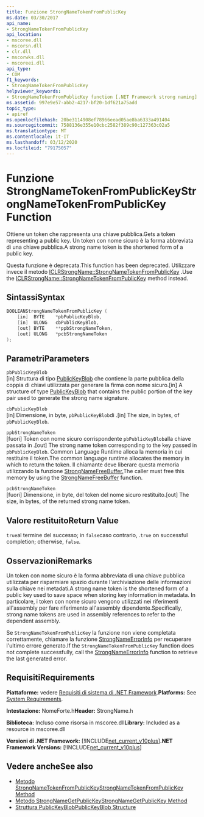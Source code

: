 ```yaml
---
title: Funzione StrongNameTokenFromPublicKey
ms.date: 03/30/2017
api_name:
- StrongNameTokenFromPublicKey
api_location:
- mscoree.dll
- mscorsn.dll
- clr.dll
- mscorwks.dll
- mscoreei.dll
api_type:
- COM
f1_keywords:
- StrongNameTokenFromPublicKey
helpviewer_keywords:
- StrongNameTokenFromPublicKey function [.NET Framework strong naming]
ms.assetid: 997e9e57-abb2-4217-bf20-1df621a75add
topic_type:
- apiref
ms.openlocfilehash: 20be3114908ef78966eead05ae8ba6333a491404
ms.sourcegitcommit: 7588136e355e10cbc2582f389c90c127363c02a5
ms.translationtype: MT
ms.contentlocale: it-IT
ms.lasthandoff: 03/12/2020
ms.locfileid: "79175057"
---
```

# <a name="strongnametokenfrompublickey-function"></a><span data-ttu-id="0195a-102">Funzione StrongNameTokenFromPublicKey</span><span class="sxs-lookup"><span data-stu-id="0195a-102">StrongNameTokenFromPublicKey Function</span></span>
<span data-ttu-id="0195a-103">Ottiene un token che rappresenta una chiave pubblica.</span><span class="sxs-lookup"><span data-stu-id="0195a-103">Gets a token representing a public key.</span></span> <span data-ttu-id="0195a-104">Un token con nome sicuro è la forma abbreviata di una chiave pubblica.</span><span class="sxs-lookup"><span data-stu-id="0195a-104">A strong name token is the shortened form of a public key.</span></span>  
  
 <span data-ttu-id="0195a-105">Questa funzione è deprecata.</span><span class="sxs-lookup"><span data-stu-id="0195a-105">This function has been deprecated.</span></span> <span data-ttu-id="0195a-106">Utilizzare invece il metodo [ICLRStrongName::StrongNameTokenFromPublicKey](../hosting/iclrstrongname-strongnametokenfrompublickey-method.md) .</span><span class="sxs-lookup"><span data-stu-id="0195a-106">Use the [ICLRStrongName::StrongNameTokenFromPublicKey](../hosting/iclrstrongname-strongnametokenfrompublickey-method.md) method instead.</span></span>  
  
## <a name="syntax"></a><span data-ttu-id="0195a-107">Sintassi</span><span class="sxs-lookup"><span data-stu-id="0195a-107">Syntax</span></span>  
  
```cpp  
BOOLEANStrongNameTokenFromPublicKey (
    [in]  BYTE    *pbPublicKeyBlob,  
    [in]  ULONG   cbPublicKeyBlob,  
    [out] BYTE    **ppbStrongNameToken,  
    [out] ULONG   *pcbStrongNameToken  
);  
```  
  
## <a name="parameters"></a><span data-ttu-id="0195a-108">Parametri</span><span class="sxs-lookup"><span data-stu-id="0195a-108">Parameters</span></span>  
 `pbPublicKeyBlob`  
 <span data-ttu-id="0195a-109">[in] Struttura di tipo [PublicKeyBlob](publickeyblob-structure.md) che contiene la parte pubblica della coppia di chiavi utilizzata per generare la firma con nome sicuro.</span><span class="sxs-lookup"><span data-stu-id="0195a-109">[in] A structure of type [PublicKeyBlob](publickeyblob-structure.md) that contains the public portion of the key pair used to generate the strong name signature.</span></span>  
  
 `cbPublicKeyBlob`  
 <span data-ttu-id="0195a-110">[in] Dimensione, in byte, `pbPublicKeyBlob`di .</span><span class="sxs-lookup"><span data-stu-id="0195a-110">[in] The size, in bytes, of `pbPublicKeyBlob`.</span></span>  
  
 `ppbStrongNameToken`  
 <span data-ttu-id="0195a-111">[fuori] Token con nome sicuro corrispondente `pbPublicKeyBlob`alla chiave passata in .</span><span class="sxs-lookup"><span data-stu-id="0195a-111">[out] The strong name token corresponding to the key passed in `pbPublicKeyBlob`.</span></span> <span data-ttu-id="0195a-112">Common Language Runtime alloca la memoria in cui restituire il token.</span><span class="sxs-lookup"><span data-stu-id="0195a-112">The common language runtime allocates the memory in which to return the token.</span></span> <span data-ttu-id="0195a-113">Il chiamante deve liberare questa memoria utilizzando la funzione [StrongNameFreeBuffer.](strongnamefreebuffer-function.md)</span><span class="sxs-lookup"><span data-stu-id="0195a-113">The caller must free this memory by using the [StrongNameFreeBuffer](strongnamefreebuffer-function.md) function.</span></span>  
  
 `pcbStrongNameToken`  
 <span data-ttu-id="0195a-114">[fuori] Dimensione, in byte, del token del nome sicuro restituito.</span><span class="sxs-lookup"><span data-stu-id="0195a-114">[out] The size, in bytes, of the returned strong name token.</span></span>  
  
## <a name="return-value"></a><span data-ttu-id="0195a-115">Valore restituito</span><span class="sxs-lookup"><span data-stu-id="0195a-115">Return Value</span></span>  
 <span data-ttu-id="0195a-116">`true`al termine del successo; in `false`caso contrario, .</span><span class="sxs-lookup"><span data-stu-id="0195a-116">`true` on successful completion; otherwise, `false`.</span></span>  
  
## <a name="remarks"></a><span data-ttu-id="0195a-117">Osservazioni</span><span class="sxs-lookup"><span data-stu-id="0195a-117">Remarks</span></span>  
 <span data-ttu-id="0195a-118">Un token con nome sicuro è la forma abbreviata di una chiave pubblica utilizzata per risparmiare spazio durante l'archiviazione delle informazioni sulla chiave nei metadati.</span><span class="sxs-lookup"><span data-stu-id="0195a-118">A strong name token is the shortened form of a public key used to save space when storing key information in metadata.</span></span> <span data-ttu-id="0195a-119">In particolare, i token con nome sicuro vengono utilizzati nei riferimenti all'assembly per fare riferimento all'assembly dipendente.</span><span class="sxs-lookup"><span data-stu-id="0195a-119">Specifically, strong name tokens are used in assembly references to refer to the dependent assembly.</span></span>  
  
 <span data-ttu-id="0195a-120">Se `StrongNameTokenFromPublicKey` la funzione non viene completata correttamente, chiamare la funzione [StrongNameErrorInfo](strongnameerrorinfo-function.md) per recuperare l'ultimo errore generato.</span><span class="sxs-lookup"><span data-stu-id="0195a-120">If the `StrongNameTokenFromPublicKey` function does not complete successfully, call the [StrongNameErrorInfo](strongnameerrorinfo-function.md) function to retrieve the last generated error.</span></span>  
  
## <a name="requirements"></a><span data-ttu-id="0195a-121">Requisiti</span><span class="sxs-lookup"><span data-stu-id="0195a-121">Requirements</span></span>  
 <span data-ttu-id="0195a-122">**Piattaforme:** vedere [Requisiti di sistema di .NET Framework](../../get-started/system-requirements.md).</span><span class="sxs-lookup"><span data-stu-id="0195a-122">**Platforms:** See [System Requirements](../../get-started/system-requirements.md).</span></span>  
  
 <span data-ttu-id="0195a-123">**Intestazione:** NomeForte.h</span><span class="sxs-lookup"><span data-stu-id="0195a-123">**Header:** StrongName.h</span></span>  
  
 <span data-ttu-id="0195a-124">**Biblioteca:** Incluso come risorsa in mscoree.dll</span><span class="sxs-lookup"><span data-stu-id="0195a-124">**Library:** Included as a resource in mscoree.dll</span></span>  
  
 <span data-ttu-id="0195a-125">**Versioni di .NET Framework:** [!INCLUDE[net_current_v10plus](../../../../includes/net-current-v10plus-md.md)]</span><span class="sxs-lookup"><span data-stu-id="0195a-125">**.NET Framework Versions:** [!INCLUDE[net_current_v10plus](../../../../includes/net-current-v10plus-md.md)]</span></span>  
  
## <a name="see-also"></a><span data-ttu-id="0195a-126">Vedere anche</span><span class="sxs-lookup"><span data-stu-id="0195a-126">See also</span></span>

- [<span data-ttu-id="0195a-127">Metodo StrongNameTokenFromPublicKey</span><span class="sxs-lookup"><span data-stu-id="0195a-127">StrongNameTokenFromPublicKey Method</span></span>](../hosting/iclrstrongname-strongnametokenfrompublickey-method.md)
- [<span data-ttu-id="0195a-128">Metodo StrongNameGetPublicKey</span><span class="sxs-lookup"><span data-stu-id="0195a-128">StrongNameGetPublicKey Method</span></span>](../hosting/iclrstrongname-strongnamegetpublickey-method.md)
- [<span data-ttu-id="0195a-129">Struttura PublicKeyBlob</span><span class="sxs-lookup"><span data-stu-id="0195a-129">PublicKeyBlob Structure</span></span>](publickeyblob-structure.md)
